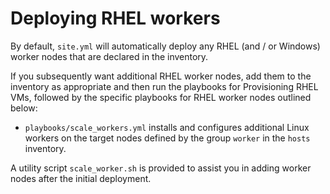 # Deploying RHEL workers

By default, `site.yml` will automatically deploy any RHEL (and / or Windows) worker nodes that are declared in the inventory.

If you subsequently want additional RHEL worker nodes, add them to the inventory as appropriate and then run the playbooks for Provisioning RHEL VMs, followed by the specific playbooks for RHEL worker nodes outlined below:

-   `playbooks/scale_workers.yml` installs and configures additional Linux workers on the target nodes defined by the group `worker` in the `hosts` inventory.

A utility script `scale_worker.sh` is provided to assist you in adding worker nodes after the initial deployment.